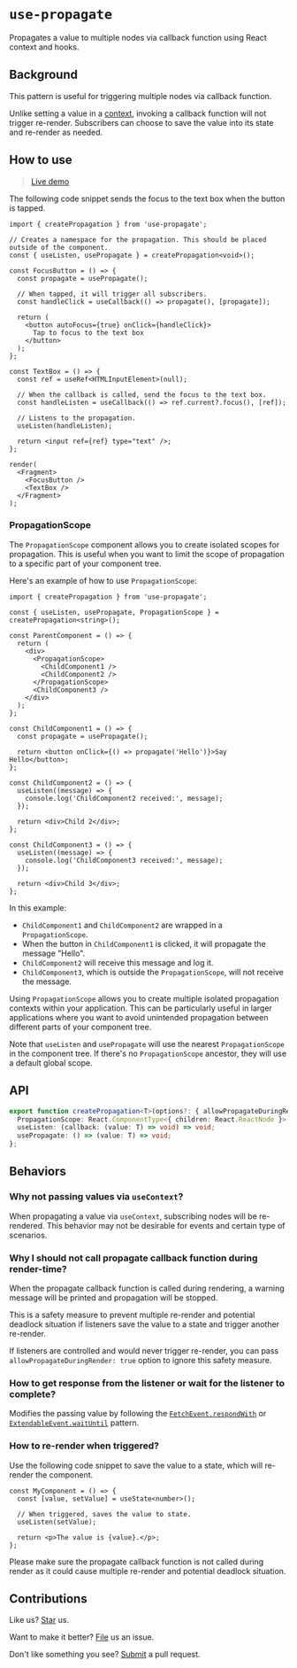 # `use-propagate`

Propagates a value to multiple nodes via callback function using React context and hooks.

## Background

This pattern is useful for triggering multiple nodes via callback function.

Unlike setting a value in a [context](https://react.dev/reference/react/createContext), invoking a callback function will not trigger re-render. Subscribers can choose to save the value into its state and re-render as needed.

## How to use

> [Live demo](https://compulim.github.io/use-propagate)

The following code snippet sends the focus to the text box when the button is tapped.

```tsx
import { createPropagation } from 'use-propagate';

// Creates a namespace for the propagation. This should be placed outside of the component.
const { useListen, usePropagate } = createPropagation<void>();

const FocusButton = () => {
  const propagate = usePropagate();

  // When tapped, it will trigger all subscribers.
  const handleClick = useCallback(() => propagate(), [propagate]);

  return (
    <button autoFocus={true} onClick={handleClick}>
      Tap to focus to the text box
    </button>
  );
};

const TextBox = () => {
  const ref = useRef<HTMLInputElement>(null);

  // When the callback is called, send the focus to the text box.
  const handleListen = useCallback(() => ref.current?.focus(), [ref]);

  // Listens to the propagation.
  useListen(handleListen);

  return <input ref={ref} type="text" />;
};

render(
  <Fragment>
    <FocusButton />
    <TextBox />
  </Fragment>
);
```

### PropagationScope

The `PropagationScope` component allows you to create isolated scopes for propagation. This is useful when you want to limit the scope of propagation to a specific part of your component tree.

Here's an example of how to use `PropagationScope`:

```tsx
import { createPropagation } from 'use-propagate';

const { useListen, usePropagate, PropagationScope } = createPropagation<string>();

const ParentComponent = () => {
  return (
    <div>
      <PropagationScope>
        <ChildComponent1 />
        <ChildComponent2 />
      </PropagationScope>
      <ChildComponent3 />
    </div>
  );
};

const ChildComponent1 = () => {
  const propagate = usePropagate();
  
  return <button onClick={() => propagate('Hello')}>Say Hello</button>;
};

const ChildComponent2 = () => {
  useListen((message) => {
    console.log('ChildComponent2 received:', message);
  });

  return <div>Child 2</div>;
};

const ChildComponent3 = () => {
  useListen((message) => {
    console.log('ChildComponent3 received:', message);
  });

  return <div>Child 3</div>;
};
```

In this example:

- `ChildComponent1` and `ChildComponent2` are wrapped in a `PropagationScope`.
- When the button in `ChildComponent1` is clicked, it will propagate the message "Hello".
- `ChildComponent2` will receive this message and log it.
- `ChildComponent3`, which is outside the `PropagationScope`, will not receive the message.

Using `PropagationScope` allows you to create multiple isolated propagation contexts within your application. This can be particularly useful in larger applications where you want to avoid unintended propagation between different parts of your component tree.

Note that `useListen` and `usePropagate` will use the nearest `PropagationScope` in the component tree. If there's no `PropagationScope` ancestor, they will use a default global scope.

## API

```ts
export function createPropagation<T>(options?: { allowPropagateDuringRender?: boolean }): {
  PropagationScope: React.ComponentType<{ children: React.ReactNode }>;
  useListen: (callback: (value: T) => void) => void;
  usePropagate: () => (value: T) => void;
};
```

## Behaviors

### Why not passing values via `useContext`?

When propagating a value via `useContext`, subscribing nodes will be re-rendered. This behavior may not be desirable for events and certain type of scenarios.

### Why I should not call propagate callback function during render-time?

When the propagate callback function is called during rendering, a warning message will be printed and propagation will be stopped.

This is a safety measure to prevent multiple re-render and potential deadlock situation if listeners save the value to a state and trigger another re-render.

If listeners are controlled and would never trigger re-render, you can pass `allowPropagateDuringRender: true` option to ignore this safety measure.

### How to get response from the listener or wait for the listener to complete?

Modifies the passing value by following the [`FetchEvent.respondWith`](https://developer.mozilla.org/en-US/docs/Web/API/FetchEvent/respondWith) or [`ExtendableEvent.waitUntil`](https://developer.mozilla.org/en-US/docs/Web/API/ExtendableEvent/waitUntil) pattern.

### How to re-render when triggered?

Use the following code snippet to save the value to a state, which will re-render the component.

```tsx
const MyComponent = () => {
  const [value, setValue] = useState<number>();

  // When triggered, saves the value to state.
  useListen(setValue);

  return <p>The value is {value}.</p>;
};
```

Please make sure the propagate callback function is not called during render as it could cause multiple re-render and potential deadlock situation.

## Contributions

Like us? [Star](https://github.com/compulim/use-propagate/stargazers) us.

Want to make it better? [File](https://github.com/compulim/use-propagate/issues) us an issue.

Don't like something you see? [Submit](https://github.com/compulim/use-propagate/pulls) a pull request.
